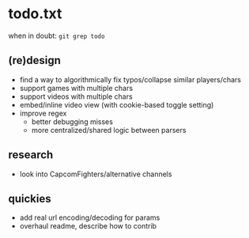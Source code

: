 # todo.txt

when in doubt: `git grep todo`

## (re)design
- find a way to algorithmically fix typos/collapse similar players/chars
- support games with multiple chars
- support videos with multiple chars
- embed/inline video view (with cookie-based toggle setting)
- improve regex
    - better debugging misses
    - more centralized/shared logic between parsers

## research
- look into CapcomFighters/alternative channels

## quickies
- add real url encoding/decoding for params
- overhaul readme, describe how to contrib
